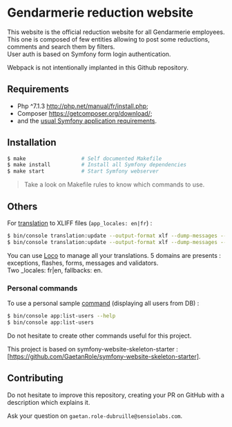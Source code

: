 # Gendarmerie reduction website

This website is the official reduction website for all Gendarmerie employees.
<br>This one is composed of few entities allowing to post some reductions, comments and search them by filters.
<br>User auth is based on Symfony form login authentication.

Webpack is not intentionally implanted in this Github repository.

## Requirements

  * Php ^7.1.3    http://php.net/manual/fr/install.php;
  * Composer        https://getcomposer.org/download/;
  * and the [usual Symfony application requirements][1].

## Installation

```bash
$ make                  # Self documented Makefile
$ make install          # Install all Symfony dependencies
$ make start            # Start Symfony webserver
```

> Take a look on Makefile rules to know which commands to use.

## Others

For [translation][2] to XLIFF files (`app_locales: en|fr`) :
```bash
$ bin/console translation:update --output-format xlf --dump-messages --force en
$ bin/console translation:update --output-format xlf --dump-messages --force fr
```
You can use [Loco][3] to manage all your translations. 5 domains are presents : exceptions, flashes, forms, messages and validators.
<br>Two _locales: fr|en, fallbacks: en.

### Personal commands

To use a personal sample [command][4] (displaying all users from DB) :

```bash
$ bin/console app:list-users --help
$ bin/console app:list-users
```

Do not hesitate to create other commands useful for this project.

This project is based on symfony-website-skeleton-starter : [https://github.com/GaetanRole/symfony-website-skeleton-starter].

## Contributing

Do not hesitate to improve this repository, creating your PR on GitHub with a description which explains it.

Ask your question on `gaetan.role-dubruille@sensiolabs.com`.

[1]: https://symfony.com/doc/current/reference/requirements.html
[2]: https://symfony.com/doc/current/translation.html
[3]: https://localise.biz/
[4]: https://symfony.com/doc/current/console.html
